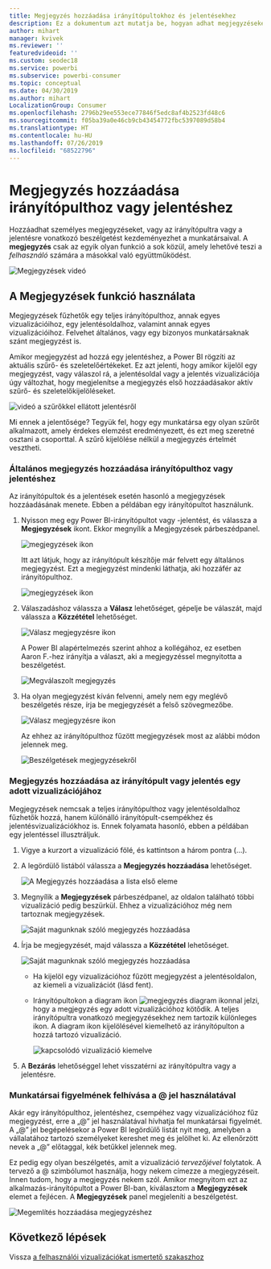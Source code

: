 ```yaml
---
title: Megjegyzés hozzáadása irányítópultokhoz és jelentésekhez
description: Ez a dokumentum azt mutatja be, hogyan adhat megjegyzéseket az irányítópultokhoz, jelentésekhez vagy vizualizációkhoz, és hogyan folytathat beszélgetéseket a közreműködőkkel a megjegyzéseken keresztül.
author: mihart
manager: kvivek
ms.reviewer: ''
featuredvideoid: ''
ms.custom: seodec18
ms.service: powerbi
ms.subservice: powerbi-consumer
ms.topic: conceptual
ms.date: 04/30/2019
ms.author: mihart
LocalizationGroup: Consumer
ms.openlocfilehash: 2796b29ee553ece77846f5edc8af4b2523fd48c6
ms.sourcegitcommit: f05ba39a0e46cb9cb43454772fbc5397089d58b4
ms.translationtype: HT
ms.contentlocale: hu-HU
ms.lasthandoff: 07/26/2019
ms.locfileid: "68522796"
---
```

# <a name="add-comments-to-a-dashboard-or-report"></a>Megjegyzés hozzáadása irányítópulthoz vagy jelentéshez
Hozzáadhat személyes megjegyzéseket, vagy az irányítópultra vagy a jelentésre vonatkozó beszélgetést kezdeményezhet a munkatársaival. A **megjegyzés** csak az egyik olyan funkció a sok közül, amely lehetővé teszi a *felhasználó* számára a másokkal való együttműködést. 

![Megjegyzések videó](media/end-user-comment/comment.gif)

## <a name="how-to-use-the-comments-feature"></a>A Megjegyzések funkció használata
Megjegyzések fűzhetők egy teljes irányítópulthoz, annak egyes vizualizációihoz, egy jelentésoldalhoz, valamint annak egyes vizualizációihoz. Felvehet általános, vagy egy bizonyos munkatársaknak szánt megjegyzést is.  

Amikor megjegyzést ad hozzá egy jelentéshez, a Power BI rögzíti az aktuális szűrő- és szeletelőértékeket. Ez azt jelenti, hogy amikor kijelöl egy megjegyzést, vagy válaszol rá, a jelentésoldal vagy a jelentés vizualizációja úgy változhat, hogy megjelenítse a megjegyzés első hozzáadásakor aktív szűrő- és szeletelőkijelöléseket.  

![videó a szűrőkkel ellátott jelentésről](media/end-user-comment/comment-reports-with-filters/comment-reports-with-filters.gif)

Mi ennek a jelentősége? Tegyük fel, hogy egy munkatársa egy olyan szűrőt alkalmazott, amely érdekes elemzést eredményezett, és ezt meg szeretné osztani a csoporttal. A szűrő kijelölése nélkül a megjegyzés értelmét vesztheti. 

### <a name="add-a-general-comment-to-a-dashboard-or-report"></a>Általános megjegyzés hozzáadása irányítópulthoz vagy jelentéshez
Az irányítópultok és a jelentések esetén hasonló a megjegyzések hozzáadásának menete. Ebben a példában egy irányítópultot használunk. 

1. Nyisson meg egy Power BI-irányítópultot vagy -jelentést, és válassza a **Megjegyzések** ikont. Ekkor megnyílik a Megjegyzések párbeszédpanel.

    ![megjegyzések ikon](media/end-user-comment/power-bi-comment-icon.png)

    Itt azt látjuk, hogy az irányítópult készítője már felvett egy általános megjegyzést.  Ezt a megjegyzést mindenki láthatja, aki hozzáfér az irányítópulthoz.

    ![megjegyzések ikon](media/end-user-comment/power-bi-dash-comment.png)

2. Válaszadáshoz válassza a **Válasz** lehetőséget, gépelje be válaszát, majd válassza a **Közzététel** lehetőséget.  

    ![Válasz megjegyzésre ikon](media/end-user-comment/power-bi-comment-reply.png)

    A Power BI alapértelmezés szerint ahhoz a kollégához, ez esetben Aaron F.-hez irányítja a választ, aki a megjegyzéssel megnyitotta a beszélgetést. 

    ![Megválaszolt megjegyzés](media/end-user-comment/power-bi-response.png)

 3. Ha olyan megjegyzést kíván felvenni, amely nem egy meglévő beszélgetés része, írja be megjegyzését a felső szövegmezőbe.

    ![Válasz megjegyzésre ikon](media/end-user-comment/power-bi-new-comment.png)

    Az ehhez az irányítópulthoz fűzött megjegyzések most az alábbi módon jelennek meg.

    ![Beszélgetések megjegyzésekről](media/end-user-comment/power-bi-comment-conversation.png)

### <a name="add-a-comment-to-a-specific-dashboard-or-report-visual"></a>Megjegyzés hozzáadása az irányítópult vagy jelentés egy adott vizualizációjához
Megjegyzések nemcsak a teljes irányítópulthoz vagy jelentésoldalhoz fűzhetők hozzá, hanem különálló irányítópult-csempékhez és jelentésvizualizációkhoz is. Ennek folyamata hasonló, ebben a példában egy jelentéssel illusztráljuk.

1. Vigye a kurzort a vizualizáció fölé, és kattintson a három pontra (...).    
2. A legördülő listából válassza a **Megjegyzés hozzáadása** lehetőséget.

    ![A Megjegyzés hozzáadása a lista első eleme](media/end-user-comment/power-bi-comment-report.png)  

3.  Megnyílik a **Megjegyzések** párbeszédpanel, az oldalon található többi vizualizáció pedig beszürkül. Ehhez a vizualizációhoz még nem tartoznak megjegyzések. 

    ![Saját magunknak szóló megjegyzés hozzáadása](media/end-user-comment/power-bi-comment-bar.png)  

4. Írja be megjegyzését, majd válassza a **Közzététel** lehetőséget.

    ![Saját magunknak szóló megjegyzés hozzáadása](media/end-user-comment/power-bi-comment-june.png)  

    - Ha kijelöl egy vizualizációhoz fűzött megjegyzést a jelentésoldalon, az kiemeli a vizualizációt (lásd fent).

    - Irányítópultokon a diagram ikon ![megjegyzés diagram ikonnal](media/end-user-comment/power-bi-comment-chart-icon.png) jelzi, hogy a megjegyzés egy adott vizualizációhoz kötődik. A teljes irányítópultra vonatkozó megjegyzésekhez nem tartozik különleges ikon. A diagram ikon kijelölésével kiemelhető az irányítópulton a hozzá tartozó vizualizáció.

        ![kapcsolódó vizualizáció kiemelve](media/end-user-comment/power-bi-comment-highlight2.png)

5. A **Bezárás** lehetőséggel lehet visszatérni az irányítópultra vagy a jelentésre.

### <a name="get-your-colleagues-attention-by-using-the--sign"></a>Munkatársai figyelmének felhívása a @ jel használatával
Akár egy irányítópulthoz, jelentéshez, csempéhez vagy vizualizációhoz fűz megjegyzést, erre a „\@” jel használatával hívhatja fel munkatársai figyelmét.  A „\@” jel begépelésekor a Power BI legördülő listát nyit meg, amelyben a vállalatához tartozó személyeket kereshet meg és jelölhet ki. Az ellenőrzött nevek a „\@” előtaggal, kék betűkkel jelennek meg. 

Ez pedig egy olyan beszélgetés, amit a vizualizáció *tervezőjével* folytatok. A tervező a @ szimbólumot használja, hogy nekem címezze a megjegyzéseit. Innen tudom, hogy a megjegyzés nekem szól. Amikor megnyitom ezt az alkalmazás-irányítópultot a Power BI-ban, kiválasztom a **Megjegyzések** elemet a fejlécen. A **Megjegyzések** panel megjeleníti a beszélgetést.

![Megemlítés hozzáadása megjegyzéshez](media/end-user-comment/power-bi-comment-convo.png)  



## <a name="next-steps"></a>Következő lépések
Vissza [a felhasználói vizualizációkat ismertető szakaszhoz](end-user-visualizations.md)    
<!--[Select a visualization to open a report](end-user-open-report.md)-->
